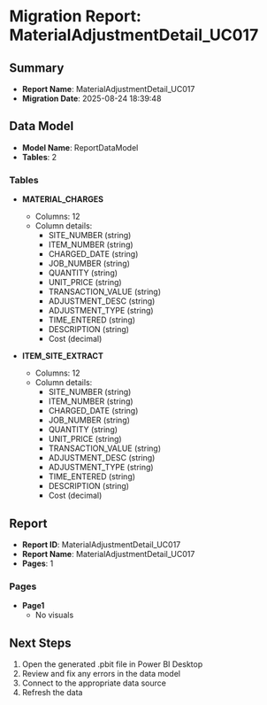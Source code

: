 # Migration Report: MaterialAdjustmentDetail_UC017

## Summary

- **Report Name**: MaterialAdjustmentDetail_UC017
- **Migration Date**: 2025-08-24 18:39:48

## Data Model

- **Model Name**: ReportDataModel
- **Tables**: 2

### Tables

- **MATERIAL_CHARGES**
  - Columns: 12
  - Column details:
    - SITE_NUMBER (string)
    - ITEM_NUMBER (string)
    - CHARGED_DATE (string)
    - JOB_NUMBER (string)
    - QUANTITY (string)
    - UNIT_PRICE (string)
    - TRANSACTION_VALUE (string)
    - ADJUSTMENT_DESC (string)
    - ADJUSTMENT_TYPE (string)
    - TIME_ENTERED (string)
    - DESCRIPTION (string)
    - Cost (decimal)

- **ITEM_SITE_EXTRACT**
  - Columns: 12
  - Column details:
    - SITE_NUMBER (string)
    - ITEM_NUMBER (string)
    - CHARGED_DATE (string)
    - JOB_NUMBER (string)
    - QUANTITY (string)
    - UNIT_PRICE (string)
    - TRANSACTION_VALUE (string)
    - ADJUSTMENT_DESC (string)
    - ADJUSTMENT_TYPE (string)
    - TIME_ENTERED (string)
    - DESCRIPTION (string)
    - Cost (decimal)


## Report

- **Report ID**: MaterialAdjustmentDetail_UC017
- **Report Name**: MaterialAdjustmentDetail_UC017
- **Pages**: 1

### Pages

- **Page1**
  - No visuals


## Next Steps

1. Open the generated .pbit file in Power BI Desktop
2. Review and fix any errors in the data model
3. Connect to the appropriate data source
4. Refresh the data
